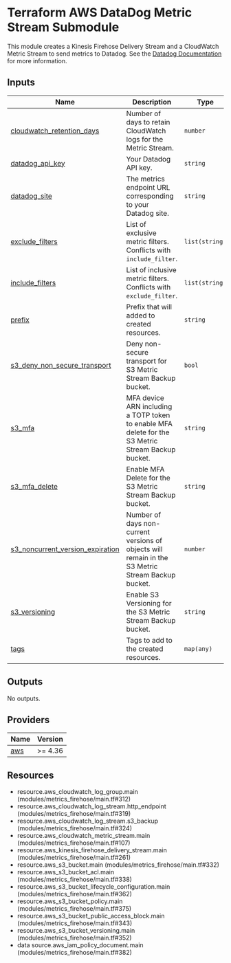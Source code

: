 <!-- BEGIN_TF_DOCS -->
# Terraform AWS DataDog Metric Stream Submodule

This module creates a Kinesis Firehose Delivery Stream and a CloudWatch Metric Stream to send metrics to Datadog.
See the [Datadog Documentation](https://docs.datadoghq.com/integrations/guide/aws-cloudwatch-metric-streams-with-kinesis-data-firehose)
for more information.

## Inputs

| Name | Description | Type | Default | Required |
|------|-------------|------|---------|:--------:|
| <a name="input_cloudwatch_retention_days"></a> [cloudwatch\_retention\_days](#input\_cloudwatch\_retention\_days) | Number of days to retain CloudWatch logs for the Metric Stream. | `number` | `14` | no |
| <a name="input_datadog_api_key"></a> [datadog\_api\_key](#input\_datadog\_api\_key) | Your Datadog API key. | `string` | n/a | yes |
| <a name="input_datadog_site"></a> [datadog\_site](#input\_datadog\_site) | The metrics endpoint URL corresponding to your Datadog site. | `string` | `"datadoghq.eu"` | no |
| <a name="input_exclude_filters"></a> [exclude\_filters](#input\_exclude\_filters) | List of exclusive metric filters. Conflicts with `include_filter`. | `list(string)` | `[]` | no |
| <a name="input_include_filters"></a> [include\_filters](#input\_include\_filters) | List of inclusive metric filters. Conflicts with `exclude_filter`. | `list(string)` | `[]` | no |
| <a name="input_prefix"></a> [prefix](#input\_prefix) | Prefix that will added to created resources. | `string` | n/a | yes |
| <a name="input_s3_deny_non_secure_transport"></a> [s3\_deny\_non\_secure\_transport](#input\_s3\_deny\_non\_secure\_transport) | Deny non-secure transport for S3 Metric Stream Backup bucket. | `bool` | `true` | no |
| <a name="input_s3_mfa"></a> [s3\_mfa](#input\_s3\_mfa) | MFA device ARN including a TOTP token to enable MFA delete for the S3 Metric Stream Backup bucket. | `string` | `null` | no |
| <a name="input_s3_mfa_delete"></a> [s3\_mfa\_delete](#input\_s3\_mfa\_delete) | Enable MFA Delete for the S3 Metric Stream Backup bucket. | `string` | `"Disabled"` | no |
| <a name="input_s3_noncurrent_version_expiration"></a> [s3\_noncurrent\_version\_expiration](#input\_s3\_noncurrent\_version\_expiration) | Number of days non-current versions of objects will remain in the S3 Metric Stream Backup bucket. | `number` | `30` | no |
| <a name="input_s3_versioning"></a> [s3\_versioning](#input\_s3\_versioning) | Enable S3 Versioning for the S3 Metric Stream Backup bucket. | `string` | `"Enabled"` | no |
| <a name="input_tags"></a> [tags](#input\_tags) | Tags to add to the created resources. | `map(any)` | `{}` | no |

## Outputs

No outputs.

## Providers

| Name | Version |
|------|---------|
| <a name="provider_aws"></a> [aws](#provider\_aws) | >= 4.36 |

## Resources

- resource.aws_cloudwatch_log_group.main (modules/metrics_firehose/main.tf#312)
- resource.aws_cloudwatch_log_stream.http_endpoint (modules/metrics_firehose/main.tf#319)
- resource.aws_cloudwatch_log_stream.s3_backup (modules/metrics_firehose/main.tf#324)
- resource.aws_cloudwatch_metric_stream.main (modules/metrics_firehose/main.tf#107)
- resource.aws_kinesis_firehose_delivery_stream.main (modules/metrics_firehose/main.tf#261)
- resource.aws_s3_bucket.main (modules/metrics_firehose/main.tf#332)
- resource.aws_s3_bucket_acl.main (modules/metrics_firehose/main.tf#338)
- resource.aws_s3_bucket_lifecycle_configuration.main (modules/metrics_firehose/main.tf#362)
- resource.aws_s3_bucket_policy.main (modules/metrics_firehose/main.tf#375)
- resource.aws_s3_bucket_public_access_block.main (modules/metrics_firehose/main.tf#343)
- resource.aws_s3_bucket_versioning.main (modules/metrics_firehose/main.tf#352)
- data source.aws_iam_policy_document.main (modules/metrics_firehose/main.tf#382)
<!-- END_TF_DOCS -->
